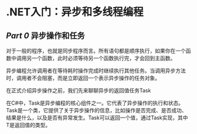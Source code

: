 # .NET入门：异步和多线程编程

## ***Part **0***** 异步操作和任务

对于一般的程序，也就是同步程序而言。所有语句都是顺序执行，如果你在一个函数中调用另一个函数，此时必须等待另一个函数执行完，才会回到主函数。

异步编程允许调用者在等待耗时操作完成时继续执行其他任务。当调用异步方法时，调用者不会阻塞，而是立即返回一个表示异步操作的任务对象。

在正式介绍异步操作之前，我们先来聊聊异步的返回值任务Task

在C#中，Task是异步编程的核心组件之一。它代表了异步操作的执行和状态。Task是一个类，它提供了关于异步操作的信息，比如操作是否完成、是否成功、结果是什么，以及是否有异常发生。Task可以返回一个值，通过Task<T>实现，其中T是返回值的类型。

